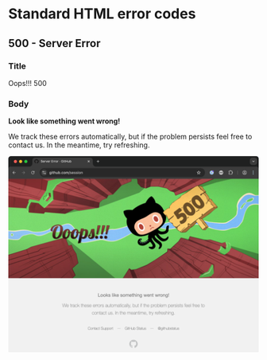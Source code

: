 # Standard HTML error codes


## 500 - Server Error


### Title

Oops!!! 500


### Body

**Look like something went wrong!**

We track these errors automatically, but if the problem persists feel free to contact us. In the meantime, try refreshing.

![GitHub 500 Error](./public/html-error-500-github.png)
